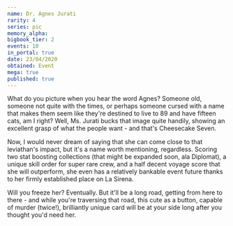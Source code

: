 ```yaml
---
name: Dr. Agnes Jurati
rarity: 4
series: pic
memory_alpha:
bigbook_tier: 2
events: 10
in_portal: true
date: 23/04/2020
obtained: Event
mega: true
published: true
---
```


What do you picture when you hear the word Agnes? Someone old, someone not quite with the times, or perhaps someone cursed with a name that makes them seem like they're destined to live to 89 and have fifteen cats, am I right? Well, Ms. Jurati bucks that image quite handily, showing an excellent grasp of what the people want - and that's Cheesecake Seven.

Now, I would never dream of saying that she can come close to that leviathan's impact, but it's a name worth mentioning, regardless. Scoring two stat boosting collections (that might be expanded soon, ala Diplomat), a unique skill order for super rare crew, and a half decent voyage score that she will outperform, she even has a relatively bankable event future thanks to her firmly established place on La Sirena.

Will you freeze her? Eventually. But it'll be a long road, getting from here to there - and while you're traversing that road, this cute as a button, capable of murder (twice!), brilliantly unique card will be at your side long after you thought you'd need her.
